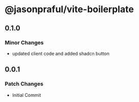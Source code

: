 # @jasonpraful/vite-boilerplate

## 0.1.0

### Minor Changes

- updated client code and added shadcn button

## 0.0.1

### Patch Changes

- Initial Commit

